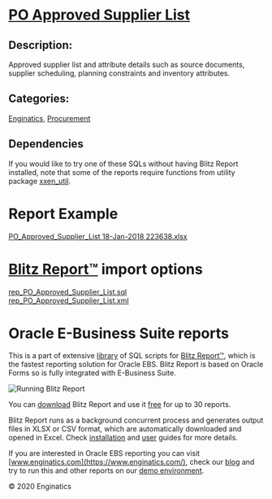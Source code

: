 # [PO Approved Supplier List](https://www.enginatics.com/reports/po-approved-supplier-list/)
## Description: 
Approved supplier list and attribute details such as source documents, supplier scheduling, planning constraints and inventory attributes.
## Categories: 
[Enginatics](https://www.enginatics.com/library/?pg=1&category[]=Enginatics), [Procurement](https://www.enginatics.com/library/?pg=1&category[]=Procurement)
## Dependencies
If you would like to try one of these SQLs without having Blitz Report installed, note that some of the reports require functions from utility package [xxen_util](https://www.enginatics.com/xxen_util/true).
# Report Example
[PO_Approved_Supplier_List 18-Jan-2018 223638.xlsx](https://www.enginatics.com/example/po-approved-supplier-list/)
# [Blitz Report™](https://www.enginatics.com/blitz-report/) import options
[rep_PO_Approved_Supplier_List.sql](https://www.enginatics.com/export/po-approved-supplier-list/)\
[rep_PO_Approved_Supplier_List.xml](https://www.enginatics.com/xml/po-approved-supplier-list/)
# Oracle E-Business Suite reports

This is a part of extensive [library](https://www.enginatics.com/library/) of SQL scripts for [Blitz Report™](https://www.enginatics.com/blitz-report/), which is the fastest reporting solution for Oracle EBS. Blitz Report is based on Oracle Forms so is fully integrated with E-Business Suite. 

![Running Blitz Report](https://www.enginatics.com/wp-content/uploads/2018/01/Running-blitz-report.png) 

You can [download](https://www.enginatics.com/download/) Blitz Report and use it [free](https://www.enginatics.com/pricing/) for up to 30 reports. 

Blitz Report runs as a background concurrent process and generates output files in XLSX or CSV format, which are automatically downloaded and opened in Excel. Check [installation](https://www.enginatics.com/installation-guide/) and [user](https://www.enginatics.com/user-guide/) guides for more details.

If you are interested in Oracle EBS reporting you can visit [www.enginatics.com](https://www.enginatics.com/), check our [blog](https://www.enginatics.com/blog/) and try to run this and other reports on our [demo environment](http://demo.enginatics.com/).

© 2020 Enginatics